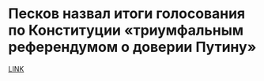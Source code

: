 # Песков назвал итоги голосования по Конституции «триумфальным референдумом о доверии Путину»



[LINK](https://varlamov.ru/3947620.html)